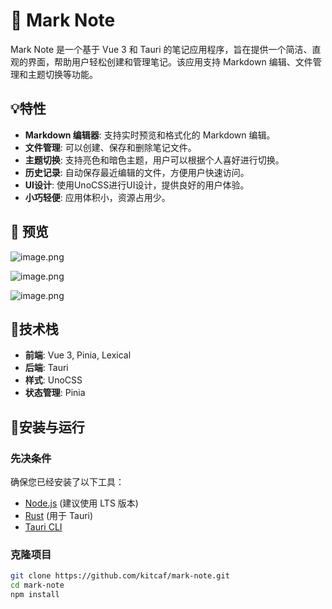 # 🎯 Mark Note

Mark Note 是一个基于 Vue 3 和 Tauri 的笔记应用程序，旨在提供一个简洁、直观的界面，帮助用户轻松创建和管理笔记。该应用支持 Markdown 编辑、文件管理和主题切换等功能。

## 💡特性

- **Markdown 编辑器**: 支持实时预览和格式化的 Markdown 编辑。
- **文件管理**: 可以创建、保存和删除笔记文件。
- **主题切换**: 支持亮色和暗色主题，用户可以根据个人喜好进行切换。
- **历史记录**: 自动保存最近编辑的文件，方便用户快速访问。
- **UI设计**: 使用UnoCSS进行UI设计，提供良好的用户体验。
- **小巧轻便**: 应用体积小，资源占用少。

## 👀 预览

![image.png](https://cloundpic.obs.cn-east-3.myhuaweicloud.com/images/20250117171705.png)

![image.png](https://cloundpic.obs.cn-east-3.myhuaweicloud.com/images/20250117171744.png)

![image.png](https://cloundpic.obs.cn-east-3.myhuaweicloud.com/images/20250117171821.png)

## 👻技术栈

- **前端**: Vue 3, Pinia, Lexical
- **后端**: Tauri
- **样式**: UnoCSS
- **状态管理**: Pinia

## 📖安装与运行

### 先决条件

确保您已经安装了以下工具：

- [Node.js](https://nodejs.org/) (建议使用 LTS 版本)
- [Rust](https://www.rust-lang.org/) (用于 Tauri)
- [Tauri CLI](https://tauri.app/v1/guides/getting-started/installation)

### 克隆项目

```bash
git clone https://github.com/kitcaf/mark-note.git
cd mark-note
npm install
```
